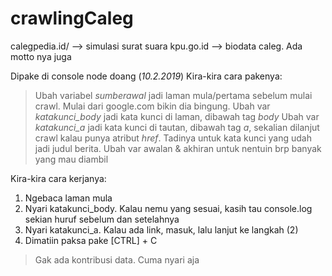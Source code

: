 # crawlingCaleg

calegpedia.id/ --> simulasi surat suara
kpu.go.id --> biodata caleg. Ada motto nya juga

Dipake di console node doang (*10.2.2019*)
Kira-kira cara pakenya:
> Ubah variabel *sumberawal* jadi laman mula/pertama sebelum mulai crawl. Mulai dari google.com bikin dia bingung. 
> Ubah var *katakunci_body* jadi kata kunci di laman, dibawah tag *body*
> Ubah var *katakunci_a* jadi kata kunci di tautan, dibawah tag *a*, sekalian dilanjut crawl kalau punya atribut *href*. Tadinya untuk kata kunci yang udah jadi judul berita.
> Ubah var awalan & akhiran untuk nentuin brp banyak yang mau diambil

Kira-kira cara kerjanya:
1. Ngebaca laman mula
2. Nyari katakunci_body. Kalau nemu yang sesuai, kasih tau console.log sekian huruf sebelum dan setelahnya
3. Nyari katakunci_a. Kalau ada link, masuk, lalu lanjut ke langkah (2)
4. Dimatiin paksa pake [CTRL] + C

> Gak ada kontribusi data. Cuma nyari aja
